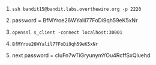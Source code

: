 
1. ```ssh bandit15@bandit.labs.overthewire.org -p 2220```

2. password = BfMYroe26WYalil77FoDi9qh59eK5xNr

3. ```openssl s_client -connect localhost:30001```

4. ```BfMYroe26WYalil77FoDi9qh59eK5xNr```

5. next password = cluFn7wTiGryunymYOu4RcffSxQluehd
